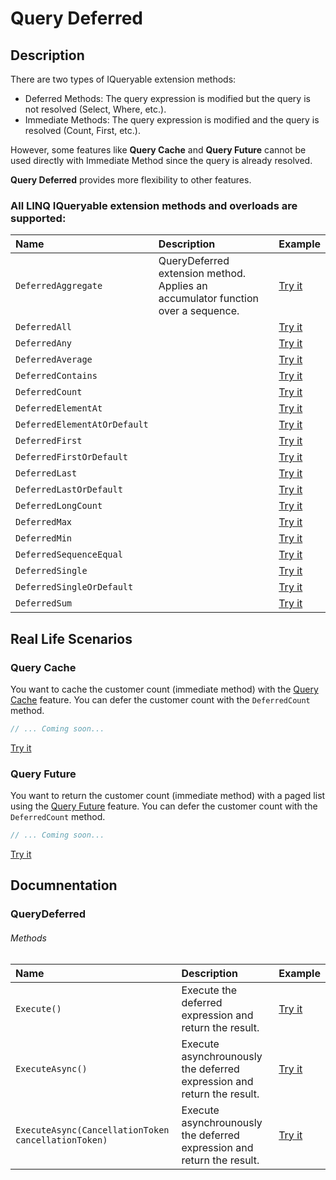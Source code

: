 # Query Deferred

## Description

There are two types of IQueryable extension methods:

- Deferred Methods: The query expression is modified but the query is not resolved (Select, Where, etc.).
- Immediate Methods: The query expression is modified and the query is resolved (Count, First, etc.).

However, some features like **Query Cache** and **Query Future** cannot be used directly with Immediate Method since the query is already resolved.

**Query Deferred** provides more flexibility to other features.

### All LINQ IQueryable extension methods and overloads are supported:

| Name | Description | Example |
| :--- | :---------- | :------ |
| `DeferredAggregate` | QueryDeferred extension method. Applies an accumulator function over a sequence. | [Try it](#) |
| `DeferredAll` | | [Try it](#) |
| `DeferredAny` | | [Try it](#) |
| `DeferredAverage` | | [Try it](#) |
| `DeferredContains` | | [Try it](#) |
| `DeferredCount` | | [Try it](#) |
| `DeferredElementAt` | | [Try it](#) |
| `DeferredElementAtOrDefault` | | [Try it](#) |
| `DeferredFirst` | | [Try it](#) |
| `DeferredFirstOrDefault` | | [Try it](#) |
| `DeferredLast` | | [Try it](#) |
| `DeferredLastOrDefault` | | [Try it](#) |
| `DeferredLongCount` | | [Try it](#) |
| `DeferredMax` | | [Try it](#) |
| `DeferredMin` | | [Try it](#) |
| `DeferredSequenceEqual` | | [Try it](#) |
| `DeferredSingle` | | [Try it](#) |
| `DeferredSingleOrDefault` | | [Try it](#) |
| `DeferredSum` | | [Try it](#) |

## Real Life Scenarios
### Query Cache
You want to cache the customer count (immediate method) with the [Query Cache](query-cache) feature. You can defer the customer count with the `DeferredCount` method.

```csharp
// ... Coming soon...
```
[Try it](#)

### Query Future
You want to return the customer count (immediate method) with a paged list using the [Query Future](query-future) feature. You can defer the customer count with the `DeferredCount` method.

```csharp
// ... Coming soon...
```
[Try it](#)

## Documnentation

### QueryDeferred<TResult>

###### Methods
| Name | Description | Example |
| :--- | :---------- | :------ |
| `Execute()` | Execute the deferred expression and return the result. | [Try it](#) |
| `ExecuteAsync()` | Execute asynchrounously the deferred expression and return the result. | [Try it](#) |
| `ExecuteAsync(CancellationToken cancellationToken)` | Execute asynchrounously the deferred expression and return the result.  | [Try it](#)  |


